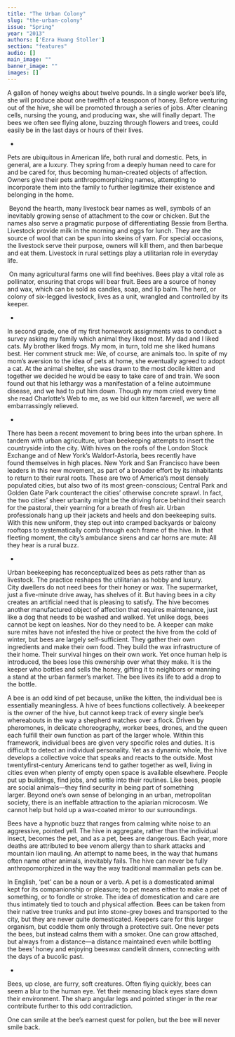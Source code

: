 ```yaml
---
title: "The Urban Colony"
slug: "the-urban-colony"
issue: "Spring"
year: "2013"
authors: ['Ezra Huang Stoller']
section: "features"
audio: []
main_image: ""
banner_image: ""
images: []
---
```

A gallon of honey weighs about twelve pounds. In a single worker bee’s life, she will produce about one twelfth of a teaspoon of honey. Before venturing out of the hive, she will be promoted through a series of jobs. After cleaning cells, nursing the young, and producing wax, she will finally depart. The bees we often see flying alone, buzzing through flowers and trees, could easily be in the last days or hours of their lives. 

*

Pets are ubiquitous in American life, both rural and domestic. Pets, in general, are a luxury. They spring from a deeply human need to care for and be cared for, thus becoming human-created objects of affection. Owners give their pets anthropomorphizing names, attempting to incorporate them into the family to further legitimize their existence and belonging in the home. 

 Beyond the hearth, many livestock bear names as well, symbols of an inevitably growing sense of attachment to the cow or chicken. But the names also serve a pragmatic purpose of differentiating Bessie from Bertha. Livestock provide milk in the morning and eggs for lunch. They are the source of wool that can be spun into skeins of yarn. For special occasions, the livestock serve their purpose, owners will kill them, and then barbeque and eat them. Livestock in rural settings play a utilitarian role in everyday life. 

 On many agricultural farms one will find beehives. Bees play a vital role as pollinator, ensuring that crops will bear fruit. Bees are a source of honey and wax, which can be sold as candles, soap, and lip balm. The herd, or colony of six-legged livestock, lives as a unit, wrangled and controlled by its keeper. 

*

In second grade, one of my first homework assignments was to conduct a survey asking my family which animal they liked most. My dad and I liked cats. My brother liked frogs. My mom, in turn, told me she liked humans best. Her comment struck me: We, of course, are animals too. In spite of my mom’s aversion to the idea of pets at home, she eventually agreed to adopt a cat. At the animal shelter, she was drawn to the most docile kitten and together we decided he would be easy to take care of and train. We soon found out that his lethargy was a manifestation of a feline autoimmune disease, and we had to put him down. Though my mom cried every time she read Charlotte’s Web to me, as we bid our kitten farewell, we were all embarrassingly relieved. 

*

There has been a recent movement to bring bees into the urban sphere. In tandem with urban agriculture, urban beekeeping attempts to insert the countryside into the city. With hives on the roofs of the London Stock Exchange and of New York’s Waldorf-Astoria, bees recently have found themselves in high places. New York and San Francisco have been leaders in this new movement, as part of a broader effort by its inhabitants to return to their rural roots. These are two of America’s most densely populated cities, but also two of its most green-conscious; Central Park and Golden Gate Park counteract the cities’ otherwise concrete sprawl. In fact, the two cities’ sheer urbanity might be the driving force behind their search for the pastoral, their yearning for a breath of fresh air. Urban professionals hang up their jackets and heels and don beekeeping suits. With this new uniform, they step out into cramped backyards or balcony rooftops to systematically comb through each frame of the hive. In that fleeting moment, the city’s ambulance sirens and car horns are mute: All they hear is a rural buzz. 

*

Urban beekeeping has reconceptualized bees as pets rather than as livestock. The practice reshapes the utilitarian as hobby and luxury. City dwellers do not need bees for their honey or wax. The supermarket, just a five-minute drive away, has shelves of it. But having bees in a city creates an artificial need that is pleasing to satisfy. The hive becomes another manufactured object of affection that requires maintenance, just like a dog that needs to be washed and walked. Yet unlike dogs, bees cannot be kept on leashes. Nor do they need to be. A keeper can make sure mites have not infested the hive or protect the hive from the cold of winter, but bees are largely self-sufficient. They gather their own ingredients and make their own food. They build the wax infrastructure of their home. Their survival hinges on their own work. Yet once human help is introduced, the bees lose this ownership over what they make. It is the keeper who bottles and sells the honey, gifting it to neighbors or manning a stand at the urban farmer’s market. The bee lives its life to add a drop to the bottle. 

A bee is an odd kind of pet because, unlike the kitten, the individual bee is essentially meaningless. A hive of bees functions collectively. A beekeeper is the owner of the hive, but cannot keep track of every single bee’s whereabouts in the way a shepherd watches over a flock. Driven by pheromones, in delicate choreography, worker bees, drones, and the queen each fulfill their own function as part of the larger whole. Within this framework, individual bees are given very specific roles and duties. It is difficult to detect an individual personality. Yet as a dynamic whole, the hive develops a collective voice that speaks and reacts to the outside. Most twentyfirst-century Americans tend to gather together as well, living in cities even when plenty of empty open space is available elsewhere. People put up buildings, find jobs, and settle into their routines. Like bees, people are social animals—they find security in being part of something larger. Beyond one’s own sense of belonging in an urban, metropolitan society, there is an ineffable attraction to the apiarian microcosm. We cannot help but hold up a wax-coated mirror to our surroundings.

Bees have a hypnotic buzz that ranges from calming white noise to an aggressive, pointed yell. The hive in aggregate, rather than the individual insect, becomes the pet, and as a pet, bees are dangerous. Each year, more deaths are attributed to bee venom allergy than to shark attacks and mountain lion mauling. An attempt to name bees, in the way that humans often name other animals, inevitably fails. The hive can never be fully anthropomorphized in the way the way traditional mammalian pets can be. 

In English, ‘pet’ can be a noun or a verb. A pet is a domesticated animal kept for its companionship or pleasure; to pet means either to make a pet of something, or to fondle or stroke. The idea of domestication and care are thus intimately tied to touch and physical affection. Bees can be taken from their native tree trunks and put into stone-grey boxes and transported to the city, but they are never quite domesticated. Keepers care for this larger organism, but coddle them only through a protective suit. One never pets the bees, but instead calms them with a smoker. One can grow attached, but always from a distance—a distance maintained even while bottling the bees’ honey and enjoying beeswax candlelit dinners, connecting with the days of a bucolic past. 

*

Bees, up close, are furry, soft creatures. Often flying quickly, bees can seem a blur to the human eye. Yet their menacing black eyes stare down their environment. The sharp angular legs and pointed stinger in the rear contribute further to this odd contradiction.

One can smile at the bee’s earnest quest for pollen, but the bee will never smile back.

 

